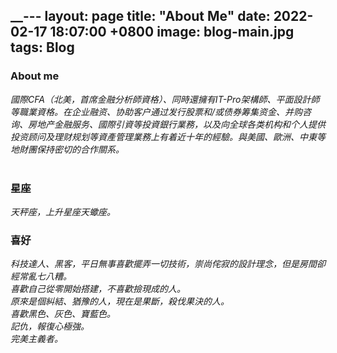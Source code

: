 __---
layout: page
title:  "About Me"
date:   2022-02-17 18:07:00 +0800
image:  blog-main.jpg
tags:   Blog
---

### About me

*國際CFA（北美，首席金融分析師資格）、同時還擁有IT-Pro架構師、平面設計師等職業資格。在企业融资、协助客户通过发行股票和/或债券筹集资金、并购咨询、房地产金融服务、國際引資等投資銀行業務，以及向全球各类机构和个人提供投资顾问及理财规划等資產管理業務上有着近十年的經驗。與美國、歐洲、中東等地財團保持密切的合作關系。*  
<br>
### 星座

_天秤座，上升星座天蠍座。_
<br>
### 喜好  
_科技達人、黑客，平日無事喜歡擺弄一切技術，崇尚侘寂的設計理念，但是房間卻經常亂七八糟。_  
_喜歡自己從零開始搭建，不喜歡撿現成的人。_  
_原來是個糾結、猶豫的人，現在是果斷，殺伐果決的人。_  
_喜歡黑色、灰色、寶藍色。_  
_記仇，報復心極強。_  
_完美主義者。_  